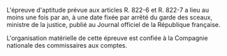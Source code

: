 L'épreuve d'aptitude prévue aux articles R. 822-6 et R. 822-7 a lieu au moins une fois par an, à une date fixée par arrêté du garde des sceaux, ministre de la justice, publié au Journal officiel de la République française.

L'organisation matérielle de cette épreuve est confiée à la Compagnie nationale des commissaires aux comptes.
